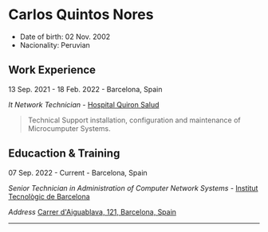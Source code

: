 # Carlos Quintos Nores
* Date of birth: 02 Nov. 2002
* Nacionality: Peruvian

## Work Experience
13 Sep. 2021 - 18 Feb. 2022 - Barcelona, Spain

*It Network Technician* - [Hospital Quiron Salud](https://www.quironsalud.es/hospital-barcelona)
> Technical Support installation, configuration and maintenance of Microcumputer Systems.

## Educaction & Training
07 Sep. 2022 - Current - Barcelona, Spain

*Senior Technician in Administration of Computer Network Systems* - [Institut  Tecnològic de Barcelona](https://www.itb.cat/)

*Address* [Carrer d'Aiguablava, 121, Barcelona, Spain](https://g.page/itecbcn?share)
___
